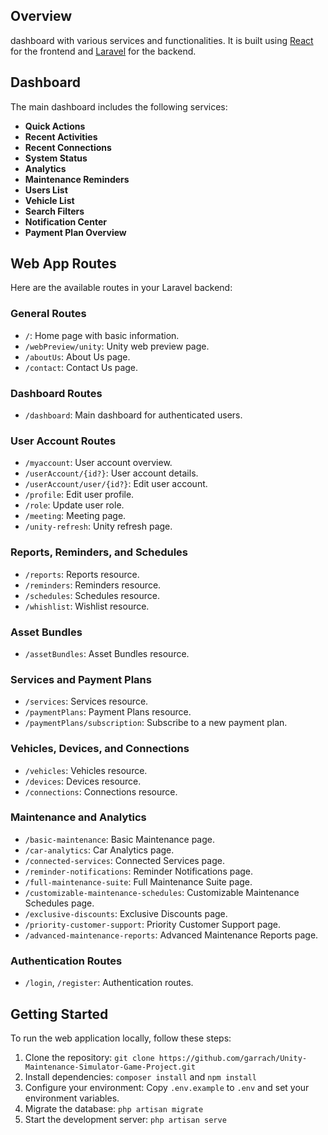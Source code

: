 ## Overview

dashboard with various services and functionalities. It is built using [React](https://reactjs.org/) for the frontend and [Laravel](https://laravel.com/) for the backend.

## Dashboard

The main dashboard includes the following services:

- **Quick Actions**
- **Recent Activities**
- **Recent Connections**
- **System Status**
- **Analytics**
- **Maintenance Reminders**
- **Users List**
- **Vehicle List**
- **Search Filters**
- **Notification Center**
- **Payment Plan Overview**

## Web App Routes

Here are the available routes in your Laravel backend:

### General Routes

- `/`: Home page with basic information.
- `/webPreview/unity`: Unity web preview page.
- `/aboutUs`: About Us page.
- `/contact`: Contact Us page.

### Dashboard Routes

- `/dashboard`: Main dashboard for authenticated users.

### User Account Routes

- `/myaccount`: User account overview.
- `/userAccount/{id?}`: User account details.
- `/userAccount/user/{id?}`: Edit user account.
- `/profile`: Edit user profile.
- `/role`: Update user role.
- `/meeting`: Meeting page.
- `/unity-refresh`: Unity refresh page.

### Reports, Reminders, and Schedules

- `/reports`: Reports resource.
- `/reminders`: Reminders resource.
- `/schedules`: Schedules resource.
- `/whishlist`: Wishlist resource.

### Asset Bundles

- `/assetBundles`: Asset Bundles resource.

### Services and Payment Plans

- `/services`: Services resource.
- `/paymentPlans`: Payment Plans resource.
- `/paymentPlans/subscription`: Subscribe to a new payment plan.

### Vehicles, Devices, and Connections

- `/vehicles`: Vehicles resource.
- `/devices`: Devices resource.
- `/connections`: Connections resource.

### Maintenance and Analytics

- `/basic-maintenance`: Basic Maintenance page.
- `/car-analytics`: Car Analytics page.
- `/connected-services`: Connected Services page.
- `/reminder-notifications`: Reminder Notifications page.
- `/full-maintenance-suite`: Full Maintenance Suite page.
- `/customizable-maintenance-schedules`: Customizable Maintenance Schedules page.
- `/exclusive-discounts`: Exclusive Discounts page.
- `/priority-customer-support`: Priority Customer Support page.
- `/advanced-maintenance-reports`: Advanced Maintenance Reports page.

### Authentication Routes

- `/login`, `/register`: Authentication routes.

## Getting Started

To run the web application locally, follow these steps:

1. Clone the repository: `git clone https://github.com/garrach/Unity-Maintenance-Simulator-Game-Project.git`
2. Install dependencies: `composer install` and `npm install`
3. Configure your environment: Copy `.env.example` to `.env` and set your environment variables.
4. Migrate the database: `php artisan migrate`
5. Start the development server: `php artisan serve`
